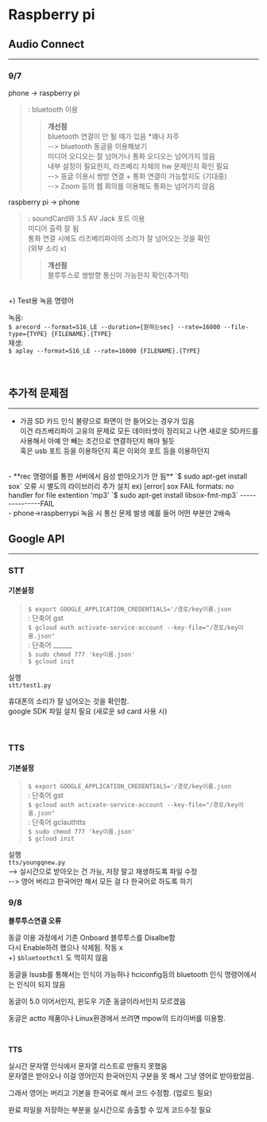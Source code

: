 # Raspberry pi
## Audio Connect
---
### 9/7 
phone -> raspberry pi  
> : bluetooth 이용  
>  
>> **개선점**  
>> bluetooth 연결이 안 될 때가 있음 *꽤나 자주  
>> --> bluetooth 동글을 이용해보기  
>> 미디어 오디오는 잘 넘어가나 통화 오디오는 넘어가지 않음  
>> 내부 설정이 필요한지, 라즈베리 자체의 hw 문제인지 확인 필요  
>> --> 동글 이용시 쌍방 연결 + 통화 연결이 가능할지도 (기대중)  
>> --> Zoom 등의 웹 회의를 이용해도 통화는 넘어가지 않음

raspberry pi -> phone
> : soundCard와 3.5 AV Jack 포트 이용  
> 미디어 출력 잘 됨  
> 통화 연결 시에도 라즈베리파이의 소리가 잘 넘어오는 것을 확인  
> (외부 소리 x)
>> **개선점**  
>> 블루투스로 쌍방향 통신이 가능한지 확인(추가적)  

<br/>
+) Test용 녹음 명령어  

녹음:  
`$ arecord --format=S16_LE --duration={원하는sec} --rate=16000 --file-type={TYPE} {FILENAME}.{TYPE}`  
재생:  
`$ aplay --format=S16_LE --rate=16000 {FILENAME}.{TYPE}`

<br/>

## 추가적 문제점
---
- 가끔 SD 카드 인식 불량으로 화면이 안 들어오는 경우가 있음  
이건 라즈베리파이 고유의 문제로 모든 데이터셋이 정리되고 나면
새로운 SD카드를 사용해서 아예 안 빼는 조건으로 연결하던지 해야 될듯  
혹은 usb 포트 등을 이용하던지 혹은 이외의 포트 등을 이용하던지  
<br/>
- **rec 명령어를 통한 서버에서 음성 받아오기가 안 됨**  
`$ sudo apt-get install sox`  
오류 시 별도의 라이브러리 추가 설치  
ex) [error] sox FAIL formats: no handler for file extention 'mp3'  
`$ sudo apt-get install libsox-fmt-mp3`
 ---------------FAIL
<br/>
- phone->raspberrypi 녹음 시 통신 문제 발생  
예를 들어 어떤 부분만 2배속

<br/>


## Google API
---
### STT
#### 기본설정
> `$ export GOOGLE_APPLICATION_CREDENTIALS='/경로/key이름.json`  
> : 단축어 gst  
> `$ gcloud auth activate-service-account --key-file="/경로/key이름.json"`  
> : 단축어 ______  
> `$ sudo chmod 777 'key이름.json'`  
> `$ gcloud init`

실행  
`stt/test1.py`

휴대폰의 소리가 잘 넘어오는 것을 확인함.  
google SDK 파일 설치 필요 (새로운 sd card 사용 시)

<br/>

### TTS
#### 기본설정
> `$ export GOOGLE_APPLICATION_CREDENTIALS='/경로/key이름.json`  
> : 단축어 gst  
> `$ gcloud auth activate-service-account --key-file="/경로/key이름.json"`  
> : 단축어 gclauthtts  
> `$ sudo chmod 777 'key이름.json'`  
> `$ gcloud init`  

실행  
`tts/youngqnew.py`  
--> 실시간으로 받아오는 건 가능, 저장 말고 재생하도록 파일 수정  
--> 영어 버리고 한국어만 해서 모든 걸 다 한국어로 하도록 하기

### 9/8

**블루투스연결 오류**  

동글 이용 과정에서 기존 Onboard 블루투스를 Disalbe함  
다시 Enable하려 했으나 삭제됨. 작동 x  
+) `$bluetoothctl` 도 먹히지 않음

동글을 lsusb를 통해서는 인식이 가능하나 hciconfig등의 bluetooth 인식 명령어에서는 인식이 되지 않음

동글이 5.0 이어서인지, 윈도우 기준 동글이라서인지 모르겠음

동글은 actto 제품이나 Linux환경에서 쓰려면 mpow의 드라이버를 이용함.

<br/>

**TTS**  

실시간 문자열 인식에서 문자열 리스트로 만들지 못했음  
문자열은 받아오나 이걸 영어인지 한국어인지 구분을 못 해서
그냥 영어로 받아왔었음.

그래서 영어는 버리고 기본을 한국어로 해서 코드 수정함.
(업로드 필요)

완료 파일을 저장하는 부분을 실시간으로 송출할 수 있게 코드수정 필요